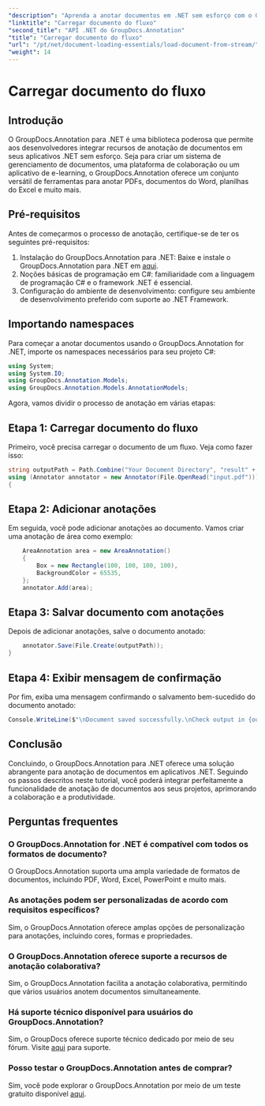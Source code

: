 ```yaml
---
"description": "Aprenda a anotar documentos em .NET sem esforço com o GroupDocs.Annotation. Aumente a colaboração e a produtividade."
"linktitle": "Carregar documento do fluxo"
"second_title": "API .NET do GroupDocs.Annotation"
"title": "Carregar documento do fluxo"
"url": "/pt/net/document-loading-essentials/load-document-from-stream/"
"weight": 14
---
```


# Carregar documento do fluxo

## Introdução
O GroupDocs.Annotation para .NET é uma biblioteca poderosa que permite aos desenvolvedores integrar recursos de anotação de documentos em seus aplicativos .NET sem esforço. Seja para criar um sistema de gerenciamento de documentos, uma plataforma de colaboração ou um aplicativo de e-learning, o GroupDocs.Annotation oferece um conjunto versátil de ferramentas para anotar PDFs, documentos do Word, planilhas do Excel e muito mais.
## Pré-requisitos
Antes de começarmos o processo de anotação, certifique-se de ter os seguintes pré-requisitos:
1. Instalação do GroupDocs.Annotation para .NET: Baixe e instale o GroupDocs.Annotation para .NET em [aqui](https://releases.groupdocs.com/annotation/net/).
2. Noções básicas de programação em C#: familiaridade com a linguagem de programação C# e o framework .NET é essencial.
3. Configuração do ambiente de desenvolvimento: configure seu ambiente de desenvolvimento preferido com suporte ao .NET Framework.

## Importando namespaces
Para começar a anotar documentos usando o GroupDocs.Annotation for .NET, importe os namespaces necessários para seu projeto C#:
```csharp
using System;
using System.IO;
using GroupDocs.Annotation.Models;
using GroupDocs.Annotation.Models.AnnotationModels;
```

Agora, vamos dividir o processo de anotação em várias etapas:
## Etapa 1: Carregar documento do fluxo
Primeiro, você precisa carregar o documento de um fluxo. Veja como fazer isso:
```csharp
string outputPath = Path.Combine("Your Document Directory", "result" + Path.GetExtension("input.pdf"));
using (Annotator annotator = new Annotator(File.OpenRead("input.pdf")))
{
```
## Etapa 2: Adicionar anotações
Em seguida, você pode adicionar anotações ao documento. Vamos criar uma anotação de área como exemplo:
```csharp
	AreaAnnotation area = new AreaAnnotation()
	{
		Box = new Rectangle(100, 100, 100, 100),
		BackgroundColor = 65535,
	};
	annotator.Add(area);
```
## Etapa 3: Salvar documento com anotações
Depois de adicionar anotações, salve o documento anotado:
```csharp
	annotator.Save(File.Create(outputPath));
}
```
## Etapa 4: Exibir mensagem de confirmação
Por fim, exiba uma mensagem confirmando o salvamento bem-sucedido do documento anotado:
```csharp
Console.WriteLine($"\nDocument saved successfully.\nCheck output in {outputPath}.");
```

## Conclusão
Concluindo, o GroupDocs.Annotation para .NET oferece uma solução abrangente para anotação de documentos em aplicativos .NET. Seguindo os passos descritos neste tutorial, você poderá integrar perfeitamente a funcionalidade de anotação de documentos aos seus projetos, aprimorando a colaboração e a produtividade.
## Perguntas frequentes
### O GroupDocs.Annotation for .NET é compatível com todos os formatos de documento?
O GroupDocs.Annotation suporta uma ampla variedade de formatos de documentos, incluindo PDF, Word, Excel, PowerPoint e muito mais.
### As anotações podem ser personalizadas de acordo com requisitos específicos?
Sim, o GroupDocs.Annotation oferece amplas opções de personalização para anotações, incluindo cores, formas e propriedades.
### O GroupDocs.Annotation oferece suporte a recursos de anotação colaborativa?
Sim, o GroupDocs.Annotation facilita a anotação colaborativa, permitindo que vários usuários anotem documentos simultaneamente.
### Há suporte técnico disponível para usuários do GroupDocs.Annotation?
Sim, o GroupDocs oferece suporte técnico dedicado por meio de seu fórum. Visite [aqui](https://forum.groupdocs.com/c/annotation/10) para suporte.
### Posso testar o GroupDocs.Annotation antes de comprar?
Sim, você pode explorar o GroupDocs.Annotation por meio de um teste gratuito disponível [aqui](https://releases.groupdocs.com/).